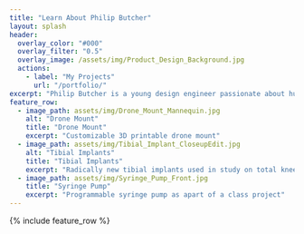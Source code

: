 ```yaml
---
title: "Learn About Philip Butcher"
layout: splash
header:
  overlay_color: "#000"
  overlay_filter: "0.5"
  overlay_image: /assets/img/Product_Design_Background.jpg
  actions:
    - label: "My Projects"
      url: "/portfolio/"
excerpt: "Philip Butcher is a young design engineer passionate about human-centered design thinking and sustainability. He has a diverse set of both technical and interpersonal skills that he has gained through various experiences."
feature_row:
  - image_path: assets/img/Drone_Mount_Mannequin.jpg
    alt: "Drone Mount"
    title: "Drone Mount"
    excerpt: "Customizable 3D printable drone mount"
  - image_path: assets/img/Tibial_Implant_CloseupEdit.jpg
    alt: "Tibial Implants"
    title: "Tibial Implants"
    excerpt: "Radically new tibial implants used in study on total knee replacement surgeries"
  - image_path: assets/img/Syringe_Pump_Front.jpg
    title: "Syringe Pump"
    excerpt: "Programmable syringe pump as apart of a class project"
---
```


{% include feature_row %}
